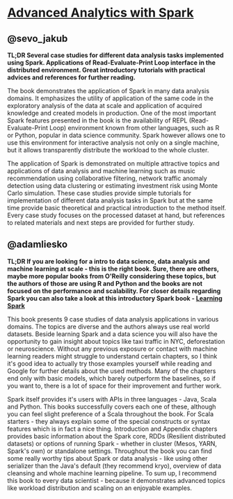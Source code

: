 [Advanced Analytics with Spark](http://www.amazon.com/Advanced-Analytics-Spark-Patterns-Learning-ebook/dp/B00VKTMQCK?tag=rubyslava-20)
============

@sevo_jakub
---------------


**TL;DR Several case studies for different data analysis tasks implemented using Spark. Applications of Read-Evaluate-Print Loop interface in the distributed environment. Great introductory tutorials with practical advices and references for further reading.**

The book demonstrates the application of Spark in many data analysis domains. It emphasizes the utility of application of the same code in the exploratory analysis of the data at scale and application of acquired knowledge and created models in production. One of the most important Spark features presented in the book is the availability of REPL (Read-Evaluate-Print Loop) environment known from other languages, such as R or Python, popular in data science community. Spark however allows one to use this environment for interactive analysis not only on a single machine, but it allows transparently distribute the workload to the whole cluster.

The application of Spark is demonstrated on multiple attractive topics and applications of data analysis and machine learning such as music recommendation using collaborative filtering, network traffic anomaly detection using data clustering or estimating investment risk using Monte Carlo simulation. These case studies provide simple tutorials for implementation of different data analysis tasks in Spark but at the same time provide basic theoretical and practical introduction to the method itself. Every case study focuses on the processed dataset at hand, but references to related materials and next steps are provided for further study. 

@adamliesko
---------------

**TL;DR If you are looking for a intro to data science, data analysis and machine learning at scale - this is the right book. Sure, there are others, maybe more popular books from O'Reilly considering these topics, but the authors of those are using R and Python and the books are  not focused on the performance and scalability. For closer details regarding Spark you can also take a look at this introductory Spark book - [Learning Spark](http://shop.oreilly.com/product/0636920028512.do)**

This book presents 9 case studies of data analysis applications in various domains. The topics are diverse and the authors always use real world datasets. Beside learning Spark and a data science you will also have the opportunity to gain insight about topics like taxi traffic in NYC, deforestation or neuroscience. Without any previous exposure or contact with machine learning readers might struggle to understand certain chapters, so I think it's good idea to actually try those examples yourself while reading and Google for further details about the used methods. Many of the chapters end only with basic models, which barely outperform the baselines, so if you want to, there is a lot of space for their improvement and further work. 

Spark itself provides it's users with APIs in three languages - Java, Scala and Python. This books successfully covers each one of these, although you can feel slight preference of a Scala throughout the book. For Scala starters - they always explain some of the special constructs or syntax features which is in fact a nice thing. Introduction and Appendix chapters provides basic information about the Spark core, RDDs (Resilient distributed datasets) or options of running Spark - whether in cluster (Mesos, YARN, Spark's own) or standalone settings. Throughout the book you can find some really worthy tips about Spark or data analysis - like using other serializer than the Java's default (they recommend kryo), overview of data cleansing and whole machine learning pipeline. To sum up, I recommend this book to every data scientist - because it demonstrates advanced topics like workload distribution and scaling on an enjoyable examples. 

